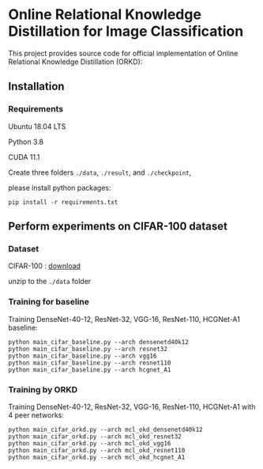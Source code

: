 ﻿# Online Relational Knowledge Distillation for Image Classification

This project provides source code for official implementation of  Online Relational Knowledge Distillation (ORKD):

## Installation

### Requirements

Ubuntu 18.04 LTS

Python 3.8

CUDA 11.1

Create three folders `./data`, `./result`, and `./checkpoint`,

please install python packages:

```
pip install -r requirements.txt
```

## Perform experiments on CIFAR-100 dataset

### Dataset

CIFAR-100 : [download](http://www.cs.toronto.edu/~kriz/cifar-100-python.tar.gz)

unzip to the `./data` folder

### Training for baseline
Training DenseNet-40-12, ResNet-32, VGG-16, ResNet-110, HCGNet-A1 baseline:
```
python main_cifar_baseline.py --arch densenetd40k12
python main_cifar_baseline.py --arch resnet32
python main_cifar_baseline.py --arch vgg16
python main_cifar_baseline.py --arch resnet110
python main_cifar_baseline.py --arch hcgnet_A1
```

### Training by ORKD
Training DenseNet-40-12, ResNet-32, VGG-16, ResNet-110, HCGNet-A1 with 4 peer networks:
```
python main_cifar_orkd.py --arch mcl_okd_densenetd40k12
python main_cifar_orkd.py --arch mcl_okd_resnet32
python main_cifar_orkd.py --arch mcl_okd_vgg16
python main_cifar_orkd.py --arch mcl_okd_resnet110
python main_cifar_orkd.py --arch mcl_okd_hcgnet_A1
```

